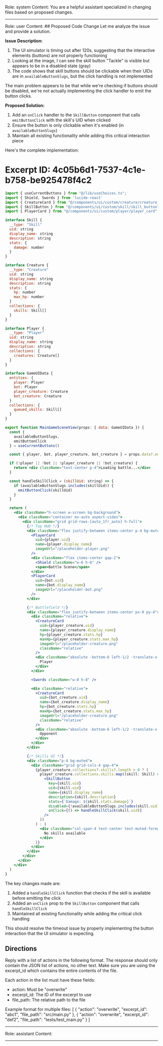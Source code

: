 Role: system
Content: You are a helpful assistant specialized in changing files based on proposed changes.
__________________
Role: user
Content: ## Proposed Code Change
Let me analyze the issue and provide a solution.

**Issue Description:**
1. The UI simulator is timing out after 120s, suggesting that the interactive elements (buttons) are not properly functioning
2. Looking at the image, I can see the skill button "Tackle" is visible but appears to be in a disabled state (gray)
3. The code shows that skill buttons should be clickable when their UIDs are in `availableButtonSlugs`, but the click handling is not implemented

The main problem appears to be that while we're checking if buttons should be disabled, we're not actually implementing the click handler to emit the button clicks.

**Proposed Solution:**
1. Add an `onClick` handler to the `SkillButton` component that calls `emitButtonClick` with the skill's UID when clicked
2. Ensure the button is only clickable when it's enabled (in `availableButtonSlugs`)
3. Maintain all existing functionality while adding this critical interaction piece

Here's the complete implementation:

# Excerpt ID: 4c05b6d1-7537-4c1e-b758-be925478f4c2
```jsx main_game/templates/MainGameScene.tsx
import { useCurrentButtons } from "@/lib/useChoices.ts";
import { Shield, Swords } from 'lucide-react'
import { CreatureCard } from "@/components/ui/custom/creature/creature_card"
import { SkillButton } from "@/components/ui/custom/skill/skill_button"
import { PlayerCard } from "@/components/ui/custom/player/player_card"

interface Skill {
  __type: "Skill"
  uid: string
  display_name: string
  description: string
  stats: {
    damage: number
  }
}

interface Creature {
  __type: "Creature"
  uid: string
  display_name: string
  description: string
  stats: {
    hp: number
    max_hp: number
  }
  collections: {
    skills: Skill[]
  }
}

interface Player {
  __type: "Player"
  uid: string
  display_name: string
  description: string
  collections: {
    creatures: Creature[]
  }
}

interface GameUIData {
  entities: {
    player: Player
    bot: Player
    player_creature: Creature
    bot_creature: Creature
  }
  collections: {
    queued_skills: Skill[]
  }
}

export function MainGameSceneView(props: { data: GameUIData }) {
  const {
    availableButtonSlugs,
    emitButtonClick
  } = useCurrentButtons()

  const { player, bot, player_creature, bot_creature } = props.data?.entities || {}

  if (!player || !bot || !player_creature || !bot_creature) {
    return <div className="text-center p-4">Loading battle...</div>
  }

  const handleSkillClick = (skillUid: string) => {
    if (availableButtonSlugs.includes(skillUid)) {
      emitButtonClick(skillUid)
    }
  }

  return (
    <div className="h-screen w-screen bg-background">
      <div className="container mx-auto aspect-video">
        <div className="grid grid-rows-[auto_1fr_auto] h-full">
          {/* Top HUD */}
          <div className="flex justify-between items-center p-4 bg-muted">
            <PlayerCard
              uid={player.uid}
              name={player.display_name}
              imageUrl="/placeholder-player.png"
            />
            <div className="flex items-center gap-2">
              <Shield className="w-6 h-6" />
              <span>Battle Scene</span>
            </div>
            <PlayerCard
              uid={bot.uid}
              name={bot.display_name}
              imageUrl="/placeholder-bot.png"
            />
          </div>

          {/* Battlefield */}
          <div className="flex justify-between items-center px-8 py-4">
            <div className="relative">
              <CreatureCard
                uid={player_creature.uid}
                name={player_creature.display_name}
                hp={player_creature.stats.hp}
                maxHp={player_creature.stats.max_hp}
                imageUrl="/placeholder-creature.png"
                className="relative"
              />
              <div className="absolute -bottom-6 left-1/2 -translate-x-1/2 bg-primary text-primary-foreground px-3 py-1 rounded-full">
                Player
              </div>
            </div>

            <Swords className="w-8 h-8" />

            <div className="relative">
              <CreatureCard
                uid={bot_creature.uid}
                name={bot_creature.display_name}
                hp={bot_creature.stats.hp}
                maxHp={bot_creature.stats.max_hp}
                imageUrl="/placeholder-creature.png"
                className="relative"
              />
              <div className="absolute -bottom-6 left-1/2 -translate-x-1/2 bg-destructive text-destructive-foreground px-3 py-1 rounded-full">
                Opponent
              </div>
            </div>
          </div>

          {/* Skills UI */}
          <div className="p-4 bg-muted">
            <div className="grid grid-cols-4 gap-4">
              {player_creature.collections?.skills?.length > 0 ? (
                player_creature.collections.skills.map((skill: Skill) => (
                  <SkillButton
                    key={skill.uid}
                    uid={skill.uid}
                    name={skill.display_name}
                    description={skill.description}
                    stats={`Damage: ${skill.stats.damage}`}
                    disabled={!availableButtonSlugs.includes(skill.uid)}
                    onClick={() => handleSkillClick(skill.uid)}
                  />
                ))
              ) : (
                <div className="col-span-4 text-center text-muted-foreground">
                  No skills available
                </div>
              )}
            </div>
          </div>
        </div>
      </div>
    </div>
  )
}
```

The key changes made are:
1. Added a `handleSkillClick` function that checks if the skill is available before emitting the click
2. Added an `onClick` prop to the `SkillButton` component that calls `handleSkillClick`
3. Maintained all existing functionality while adding the critical click handling

This should resolve the timeout issue by properly implementing the button interaction that the UI simulator is expecting.

## Directions
Reply with a list of actions in the following format. The response should only contain the JSON list of actions, no other text.
Make sure you are using the excerpt_id which contains the entire contents of the file.

Each action in the list must have these fields:
- action: Must be "overwrite"
- excerpt_id: The ID of the excerpt to use
- file_path: The relative path to the file

Example format for multiple files:
[
    {
        "action": "overwrite",
        "excerpt_id": "abc1",
        "file_path": "src/main.py"
    },
    {
        "action": "overwrite",
        "excerpt_id": "def2",
        "file_path": "tests/test_main.py"
    }
]
__________________
Role: assistant
Content: 
__________________
